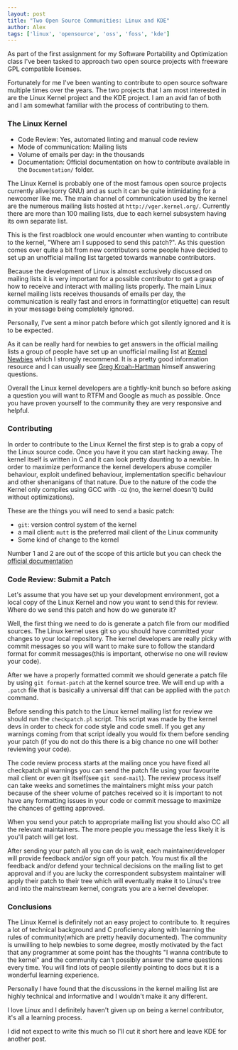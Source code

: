 ```yaml
---
layout: post
title: "Two Open Source Communities: Linux and KDE"
author: Alex
tags: ['linux', 'opensource', 'oss', 'foss', 'kde']
---
```

As part of the first assignment for my Software Portability and Optimization class
I've been tasked to approach two open source projects with freeware GPL compatible licenses.

Fortunately for me I've been wanting to contribute to open source software multiple times over the years.
The two projects that I am most interested in are the Linux Kernel project and the KDE project. I am an avid
fan of both and I am somewhat familiar with the process of contributing to them.

### The Linux Kernel

- Code Review: Yes, automated linting and manual code review
- Mode of communication: Mailing lists
- Volume of emails per day: in the thousands
- Documentation: Official documentation on how to contribute available in the `Documentation/` folder.

The Linux Kernel is probably one of the most famous open source projects currently alive(sorry GNU) and as such
it can be quite intimidating for a newcomer like me. The main channel of communication used by the kernel are the
numerous mailing lists hosted at `http://vger.kernel.org/`. Currently there are more than 100 mailing lists, due to
each kernel subsystem having its own separate list.

This is the first roadblock one would encounter when wanting to contribute to the kernel,
"Where am I supposed to send this patch?". As this question comes over quite a bit from new
contributors some people have decided to set up an unofficial mailing list targeted towards wannabe
contributors.

Because the development of Linux is almost exclusively discussed on mailing lists it is very important
for a possible contributor to get a grasp of how to receive and interact with mailing lists properly.
The main Linux kernel mailing lists receives thousands of emails per day, the communication is really
fast and errors in formatting(or etiquette) can result in your message being completely ignored.

Personally, I've sent a minor patch before which got silently ignored and it is to be expected.

As it can be really hard for newbies to get answers in the official mailing lists a group of people
have set up an unofficial mailing list at [Kernel Newbies](https://kernelnewbies.org/)
which I strongly recommend. It is a pretty good information resource and I can usually see
 [Greg Kroah-Hartman](https://en.wikipedia.org/wiki/Greg_Kroah-Hartman) himself answering questions.

Overall the Linux kernel developers are a tightly-knit bunch so before asking a question you will want
to RTFM and Google as much as possible. Once you have proven yourself to the community they are very
responsive and helpful. 

### Contributing

In order to contribute to the Linux Kernel the first step is to grab a copy of the Linux source code.
Once you have it you can start hacking away. The kernel itself is written in C and it can look pretty
daunting to a newbie. In order to maximize performance the kernel developers abuse compiler behaviour,
exploit undefined behaviour, implementation specific behaviour and other shenanigans of that nature.
Due to the nature of the code the Kernel only compiles using GCC with `-O2` (no, the kernel doesn't)
build without optimizations). 

These are the things you will need to send a basic patch:

- `git`: version control system of the kernel
- a mail client: `mutt` is the preferred mail client of the Linux community
- Some kind of change to the kernel

Number 1 and 2 are out of the scope of this article but you can check the
[official documentation](https://www.kernel.org/doc/html/v4.17/process/submitting-patches.html)

### Code Review: Submit a Patch

Let's assume that you have set up your development environment, got a local copy of the Linux Kernel
and now you want to send this for review. Where do we send this patch and how do we generate it?

Well, the first thing we need to do is generate a patch file from our modified sources. The Linux 
kernel uses git so you should have committed your changes to your local repository. The kernel developers
are really picky with commit messages so you will want to make sure to follow the standard format for
commit messages(this is important, otherwise no one will review your code). 

After we have a properly formatted commit we should generate a patch file by using `git format-patch`
at the kernel source tree. We will end up with a `.patch` file that is basically a universal diff
that can be applied with the `patch` command.

Before sending this patch to the Linux kernel mailing list for review we should run the `checkpatch.pl`
script. This script was made by the kernel devs in order to check for code style and code smell. If 
you get any warnings coming from that script ideally you would fix them before sending your patch
(if you do not do this there is a big chance no one will bother reviewing your code).

The code review process starts at the mailing once you have fixed all checkpatch.pl warnings you can
send the patch file using your favourite mail client or even git itself(see `git send-mail`). The review
process itself can take weeks and sometimes the maintainers might miss your patch because of the sheer
volume of patches received so it is important to not have any formatting issues in your code or commit
message to maximize the chances of getting approved.

When you send your patch to appropriate mailing list you should also CC all the relevant maintainers.
The more people you message the less likely it is you'll patch will get lost.

After sending your patch all you can do is wait, each maintainer/developer will provide feedback and/or
sign off your patch. You must fix all the feedback and/or defend your technical decisions on the mailing list
to get approval and if you are lucky the correspondent subsystem maintainer will apply their patch to
their tree which will eventually make it to Linus's tree and into the mainstream kernel, congrats you
are a kernel developer.

### Conclusions

The Linux Kernel is definitely not an easy project to contribute to. It requires a lot of technical
background and C proficiency along with learning the rules of community(which are pretty heavily
documented). The community is unwilling to help newbies to some degree, mostly motivated by the fact
that any programmer at some point has the thoughts "I wanna contribute to the kernel" and the community
can't possibly answer the same questions every time. You will find lots of people silently pointing to
docs but it is a wonderful learning experience.

Personally I have found that the discussions in the kernel mailing list are highly technical and informative
and I wouldn't make it any different.

I love Linux and I definitely haven't given up on being a kernel contributor, it's all a learning process.

I did not expect to write this much so I'll cut it short here and leave KDE for another post.
